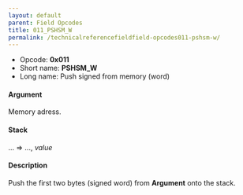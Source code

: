 ```yaml
---
layout: default
parent: Field Opcodes
title: 011_PSHSM_W
permalink: /technicalreferencefieldfield-opcodes011-pshsm-w/
---
```


-   Opcode: **0x011**
-   Short name: **PSHSM\_W**
-   Long name: Push signed from memory (word)

#### Argument

Memory adress.

#### Stack

... =&gt; ..., *value*

#### Description

Push the first two bytes (signed word) from **Argument** onto the stack.

